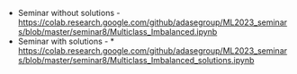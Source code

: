 * Seminar without solutions - https://colab.research.google.com/github/adasegroup/ML2023_seminars/blob/master/seminar8/Multiclass_Imbalanced.ipynb
* Seminar with solutions - * https://colab.research.google.com/github/adasegroup/ML2023_seminars/blob/master/seminar8/Multiclass_Imbalanced_solutions.ipynb
